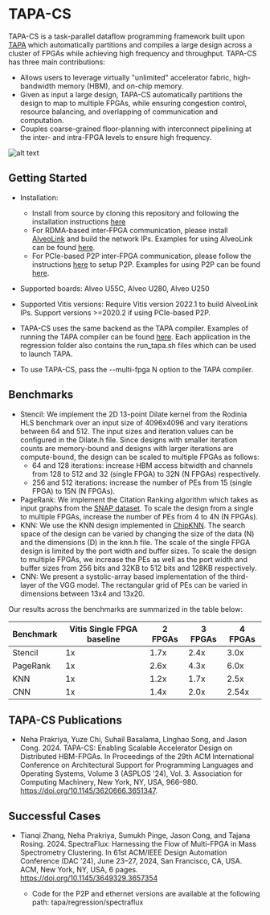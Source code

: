 # TAPA-CS

TAPA-CS is a task-parallel dataflow programming framework built upon [TAPA](https://tapa.readthedocs.io/en/release/) which automatically partitions and compiles a large design across a cluster of FPGAs while achieving high frequency and throughput. TAPA-CS has three main contributions:
- Allows users to leverage virtually "unlimited" accelerator fabric, high-bandwidth memory (HBM), and on-chip memory.
- Given as input a large design, TAPA-CS automatically partitions the design to map to multiple FPGAs, while ensuring congestion control, resource balancing, and overlapping of communication and computation.
- Couples coarse-grained floor-planning with interconnect pipelining at the inter- and intra-FPGA levels to ensure high frequency.

  
![alt text](https://github.com/nehaprakriya/tapa/blob/main/tapa-cs-github.png)

## Getting Started

+ Installation:
  - Install from source by cloning this repository and following the installation instructions [here](https://tapa.readthedocs.io/en/release/installation.html)
  - For RDMA-based inter-FPGA communication, please install [AlveoLink](https://github.com/Xilinx/AlveoLink/tree/main) and build the network IPs. Examples for using AlveoLink can be found [here](https://github.com/Xilinx/AlveoLink/tree/main/examples/network/roce_v2/generator_collector).
  - For PCIe-based P2P inter-FPGA communication, please follow the instructions [here](https://xilinx.github.io/XRT/master/html/p2p.html) to setup P2P. Examples for using P2P can be found [here](https://github.com/Xilinx/Vitis_Accel_Examples/tree/main/host_xrt/p2p_fpga2fpga_xrt).

+ Supported boards: Alveo U55C, Alveo U280, Alveo U250
+ Supported Vitis versions: Require Vitis version 2022.1 to build AlveoLink IPs. Support versions >=2020.2 if using PCIe-based P2P.
+ TAPA-CS uses the same backend as the TAPA compiler. Examples of running the TAPA compiler can be found [here](https://tapa.readthedocs.io/en/release/getting_started.html#). Each application in the regression folder also contains the run_tapa.sh files which can be used to launch TAPA. 
+ To use TAPA-CS, pass the --multi-fpga N option to the TAPA compiler. 

## Benchmarks

+ Stencil: We implement the 2D 13-point Dilate kernel from the Rodinia HLS benchmark over an input size of 4096x4096 and vary iterations between 64 and 512. The input sizes and iteration values can be configured in the Dilate.h file. Since designs with smaller iteration counts are memory-bound and designs with larger iterations are compute-bound, the design can be scaled to multiple FPGAs as follows:
  - 64 and 128 iterations: increase HBM access bitwidth and channels from 128 to 512 and 32 (single FPGA) to 32N (N FPGAs) respectively.
  - 256 and 512 iterations: increase the number of PEs from 15 (single FPGA) to 15N (N FPGAs).
+ PageRank: We implement the Citation Ranking algorithm which takes as input graphs from the [SNAP dataset](https://snap.stanford.edu/data/). To scale the design from a single to multiple FPGAs, increase the number of PEs from 4 to 4N (N FPGAs).
+ KNN: We use the KNN design implemented in [ChipKNN](https://ieeexplore.ieee.org/document/9415564). The search space of the design can be varied by changing the size of the data (N) and the dimensions (D) in the knn.h file. The scale of the single FPGA design is limited by the port width and buffer sizes. To scale the design to multiple FPGAs, we increase the PEs as well as the port width and buffer sizes from 256 bits and 32KB to 512 bits and 128KB respectively.
+ CNN: We present a systolic-array based implementation of the third-layer of the VGG model. The rectangular grid of PEs can be varied in dimensions between 13x4 and 13x20.

Our results across the benchmarks are summarized in the table below:

Benchmark  | Vitis Single FPGA baseline | 2 FPGAs | 3 FPGAs | 4 FPGAs|
------------- | ------------- | ------------- | -------------  | -------------
Stencil  | 1x | 1.7x | 2.4x| 3.0x|
PageRank  | 1x | 2.6x | 4.3x | 6.0x |
KNN | 1x | 1.2x | 1.7x| 2.5x| 3.6x|
CNN | 1x | 1.4x| 2.0x| 2.54x|


## TAPA-CS Publications
+ Neha Prakriya, Yuze Chi, Suhail Basalama, Linghao Song, and Jason Cong. 2024. TAPA-CS: Enabling Scalable Accelerator Design on Distributed HBM-FPGAs. In Proceedings of the 29th ACM International Conference on Architectural Support for Programming Languages and Operating Systems, Volume 3 (ASPLOS '24), Vol. 3. Association for Computing Machinery, New York, NY, USA, 966–980. https://doi.org/10.1145/3620666.3651347.

## Successful Cases
+ Tianqi Zhang, Neha Prakriya, Sumukh Pinge, Jason Cong, and Tajana Rosing. 2024. SpectraFlux: Harnessing the Flow of Multi-FPGA in Mass Spectrometry Clustering. In 61st ACM/IEEE Design Automation Conference (DAC ’24), June 23–27, 2024, San Francisco, CA, USA. ACM, New York, NY, USA, 6 pages. https://doi.org/10.1145/3649329.3657354
  
    - Code for the P2P and ethernet versions are available at the following path: tapa/regression/spectraflux


